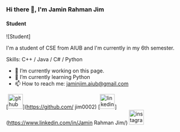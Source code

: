 ### Hi there 👋, I'm Jamin Rahman Jim
#### Student
![Student]

I'm a student of CSE from AIUB and I'm currently in my 6th semester.  

Skills: C++ / Java / C# / Python

- 🔭 I’m currently working on this page. 
- 🌱 I’m currently learning Python 
- 📫 How to reach me: jaminjim.aiub@gmail.com 


[<img src='https://cdn.jsdelivr.net/npm/simple-icons@3.0.1/icons/github.svg' alt='github' height='40'>](https://github.com/ jim0002)  [<img src='https://cdn.jsdelivr.net/npm/simple-icons@3.0.1/icons/linkedin.svg' alt='linkedin' height='40'>](https://www.linkedin.com/in/Jamin Rahman Jim/)  [<img src='https://cdn.jsdelivr.net/npm/simple-icons@3.0.1/icons/instagram.svg' alt='instagram' height='40'>](https://www.instagram.com/jimm__0_0/)  

